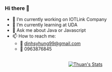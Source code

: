 ### Hi there 👋

- 🔭 I’m currently working on IOTLink Company
- 🌱 I’m currently learning at UDA
- :art: Ask me about Java or Javascript
- 📫 How to reach me:
     - :e-mail: dinhsyhung99@gmail.com
     - :iphone: 0963876845
 <br>
 <div align="center">
 <a href="https://github.com/thuanpham2311" class="rich-diff-level-one">
    <img src="https://github-readme-stats.vercel.app/api?username=thuanpham2311&icon_color=586069&text_color=586069&bg_color=fff&line_height=30&hide_title=true&title_color=0366d6" alt="Thuan's Stats" >
  </a>
     </div>
